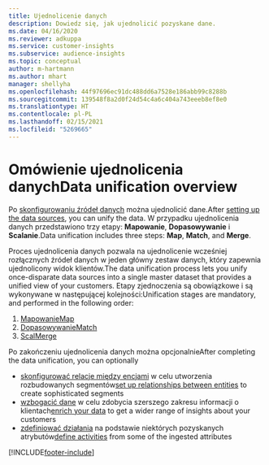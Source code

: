 ```yaml
---
title: Ujednolicenie danych
description: Dowiedz się, jak ujednolicić pozyskane dane.
ms.date: 04/16/2020
ms.reviewer: adkuppa
ms.service: customer-insights
ms.subservice: audience-insights
ms.topic: conceptual
author: m-hartmann
ms.author: mhart
manager: shellyha
ms.openlocfilehash: 44f97696ec91dc488dd6a7528e186abb99c8288b
ms.sourcegitcommit: 139548f8a2d0f24d54c4a6c404a743eeeb8ef8e0
ms.translationtype: HT
ms.contentlocale: pl-PL
ms.lasthandoff: 02/15/2021
ms.locfileid: "5269665"
---
```

# <a name="data-unification-overview"></a><span data-ttu-id="70454-103">Omówienie ujednolicenia danych</span><span class="sxs-lookup"><span data-stu-id="70454-103">Data unification overview</span></span>

<span data-ttu-id="70454-104">Po [skonfigurowaniu źródeł danych](data-sources.md) można ujednolicić dane.</span><span class="sxs-lookup"><span data-stu-id="70454-104">After [setting up the data sources](data-sources.md), you can unify the data.</span></span> <span data-ttu-id="70454-105">W przypadku ujednolicenia danych przedstawiono trzy etapy: **Mapowanie**, **Dopasowywanie** i **Scalanie**.</span><span class="sxs-lookup"><span data-stu-id="70454-105">Data unification includes three steps: **Map**, **Match**, and **Merge**.</span></span>

<span data-ttu-id="70454-106">Proces ujednolicenia danych pozwala na ujednolicenie wcześniej rozłącznych źródeł danych w jeden główny zestaw danych, który zapewnia ujednolicony widok klientów.</span><span class="sxs-lookup"><span data-stu-id="70454-106">The data unification process lets you unify once-disparate data sources into a single master dataset that provides a unified view of your customers.</span></span> <span data-ttu-id="70454-107">Etapy zjednoczenia są obowiązkowe i są wykonywane w następującej kolejności:</span><span class="sxs-lookup"><span data-stu-id="70454-107">Unification stages are mandatory, and performed in the following order:</span></span>

1. [<span data-ttu-id="70454-108">Mapowanie</span><span class="sxs-lookup"><span data-stu-id="70454-108">Map</span></span>](map-entities.md)
2. [<span data-ttu-id="70454-109">Dopasowywanie</span><span class="sxs-lookup"><span data-stu-id="70454-109">Match</span></span>](match-entities.md)
3. [<span data-ttu-id="70454-110">Scal</span><span class="sxs-lookup"><span data-stu-id="70454-110">Merge</span></span>](merge-entities.md)

<span data-ttu-id="70454-111">Po zakończeniu ujednolicenia danych można opcjonalnie</span><span class="sxs-lookup"><span data-stu-id="70454-111">After completing the data unification, you can optionally</span></span>

- <span data-ttu-id="70454-112">[skonfigurować relacje między encjami](relationships.md) w celu utworzenia rozbudowanych segmentów</span><span class="sxs-lookup"><span data-stu-id="70454-112">[set up relationships between entities](relationships.md) to create sophisticated segments</span></span>
- <span data-ttu-id="70454-113">[wzbogacić dane](enrichment-hub.md) w celu zdobycia szerszego zakresu informacji o klientach</span><span class="sxs-lookup"><span data-stu-id="70454-113">[enrich your data](enrichment-hub.md) to get a wider range of insights about your customers</span></span>
- <span data-ttu-id="70454-114">[zdefiniować działania](activities.md) na podstawie niektórych pozyskanych atrybutów</span><span class="sxs-lookup"><span data-stu-id="70454-114">[define activities](activities.md) from some of the ingested attributes</span></span>


[!INCLUDE[footer-include](../includes/footer-banner.md)]